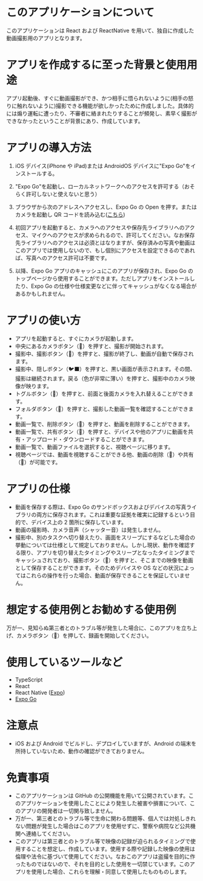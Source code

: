 # このアプリケーションについて

このアプリケーションは React および ReactNative を用いて、独自に作成した動画撮影用のアプリとなります。

# アプリを作成するに至った背景と使用用途

アプリ起動後、すぐに動画撮影ができ、かつ相手に悟られないように(相手の怒りに触れないように)撮影できる機能が欲しかったために作成しました。具体的には煽り運転に遭ったり、不審者に絡まれたりすることが頻発し、素早く撮影ができなかったということが背景にあり、作成しています。

# アプリの導入方法

1. iOS デバイス(iPhone や iPad)または AndroidOS デバイスに"Expo Go"をインストールする。

2. "Expo Go"を起動し、ローカルネットワークへのアクセスを許可する（おそらく許可しないと使えないと思う）

3. ブラウザから次のアドレスへアクセスし、Expo Go の Open を押す。またはカメラを起動し QR コードを読み込む([こちら](https://expo.dev/preview/update?message=%E3%83%9C%E3%82%BF%E3%83%B3%E9%85%8D%E7%BD%AE%E3%82%92%E5%A4%89%E6%9B%B4&updateRuntimeVersion=1.0.0&createdAt=2025-01-21T04%3A27%3A15.222Z&slug=exp&projectId=8c6b7a75-db46-44a2-adc2-839415568d1d&group=a84dc2af-bb44-43bd-a6dc-7703594ca243))

4. 初回アプリを起動すると、カメラへのアクセスや保存先ライブラリへのアクセス、マイクへのアクセスが求められるので、許可してください。なお保存先ライブラリへのアクセスは必須とはなりますが、保存済みの写真や動画はこのアプリでは使用しないので、もし個別にアクセスを設定できるのであれば、写真へのアクセス許可は不要です。

5. 以降、Expo Go アプリのキャッシュにこのアプリが保存され、Expo Go のトップページから使用することができます。ただしアプリをインストールしたり、Expo Go の仕様や仕様変更などに伴ってキャッシュがなくなる場合があるかもしれません。

# アプリの使い方

- アプリを起動すると、すぐにカメラが起動します。
- 中央にあるカメラボタン（🎥）を押すと、撮影が開始されます。
- 撮影中、撮影ボタン（🔴）を押すと、撮影が終了し、動画が自動で保存されます。
- 撮影中、隠しボタン（🐦‍⬛）を押すと、黒い画面が表示されます。その間、撮影は継続されます。戻る（色が非常に薄い）を押すと、撮影中のカメラ映像が映ります。
- トグルボタン（🔄）を押すと、前面と後面カメラを入れ替えることができます。
- フォルダボタン（📁）を押すと、撮影した動画一覧を確認することができます。
- 動画一覧で、削除ボタン（🚮）を押すと、動画を削除することができます。
- 動画一覧で、共有ボタン（📲）を押すと、デバイスや他のアプリに動画を共有・アップロード・ダウンロードすることができます。
- 動画一覧で、動画ファイルを選択すると、視聴ページに移ります。
- 視聴ページでは、動画を視聴することができる他、動画の削除（🚮）や共有（📲）が可能です。

# アプリの仕様

- 動画を保存する際は、Expo Go のサンドボックスおよびデバイスの写真ライブラリの両方に保存されます。これは重要な証拠を確実に記録するという目的で、デバイス上の 2 箇所に保存しています。
- 動画の撮影時、カメラ音声（シャッター音）は発生しません。
- 撮影中、別のタスクへ切り替えたり、画面をスリープにするなどした場合の挙動については仕様として規定しておりません。しかし現状、動作を確認する限り、アプリを切り替えたタイミングやスリープとなったタイミングまでキャッシュされており、撮影ボタン（🔴）を押すと、そこまでの映像を動画として保存することができます。そのためデバイスや OS などの状況によってはこれらの操作を行った場合、動画が保存できることを保証していません。

# 想定する使用例とお勧めする使用例

万が一、見知らぬ第三者とのトラブル等が発生した場合に、このアプリを立ち上げ、カメラボタン（🎥）を押して、録画を開始してください。

# 使用しているツールなど

- TypeScript
- React
- React Native ([Expo](https://expo.dev/))
- [Expo Go](https://apps.apple.com/jp/app/expo-go/id982107779)

# 注意点

- iOS および Android でビルドし、デプロイしていますが、Android の端末を所持していないため、動作の確認ができておりません。

# 免責事項

- このアプリケーションは GitHub の公開機能を用いて公開されています。このアプリケーションを使用したことにより発生した被害や損害について、このアプリの開発者は一切関与致しません。
- 万が一、第三者とのトラブル等で生命に関わる問題等、個人では対処しきれない問題が発生した場合はこのアプリを使用せずに、警察や病院など公共機関へ連絡してください。
- このアプリは第三者とのトラブル等で映像の記録が迫られるタイミングで使用することを想定し、作成しています。使用する際や記録した映像の使用は倫理や法令に基づいて使用してください。なおこのアプリは盗撮を目的に作ったものではないので、それを目的とした使用を一切禁じています。このアプリを使用した場合、これらを理解・同意して使用したものものします。
